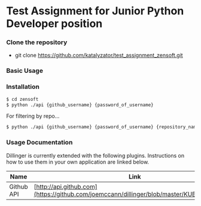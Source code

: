 # Test Assignment for Junior Python Developer position

### Clone the repository

- git clone https://github.com/katalyzator/test_assignment_zensoft.git

### Basic Usage

### Installation


```sh
$ cd zensoft
$ python ./api {github_username} {password_of_username}
```

For filtering by repo...

```sh
$ python ./api {github_username} {password_of_username} {repository_name_1} ... {repository_name_n}
```

### Usage Documentation

Dillinger is currently extended with the following plugins. Instructions on how to use them in your own application are linked below.

| Name | Link |
| ------ | ------ |
| Github API | [http://api.github.com](https://github.com/joemccann/dillinger/blob/master/KUBERNETES.md)  |




